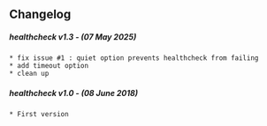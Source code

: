 ## Changelog

##### healthcheck v1.3 - (07 May 2025)

    * fix issue #1 : quiet option prevents healthcheck from failing
    * add timeout option
    * clean up 

##### healthcheck v1.0 - (08 June 2018)

    * First version
